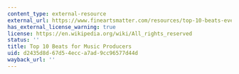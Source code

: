 ```yaml
---
content_type: external-resource
external_url: https://www.fineartsmatter.com/resources/top-10-beats-every-music-producer-should-know
has_external_license_warning: true
license: https://en.wikipedia.org/wiki/All_rights_reserved
status: ''
title: Top 10 Beats for Music Producers
uid: d2435d8d-67d5-4ecc-a7ad-9cc96577d44d
wayback_url: ''
---
```

